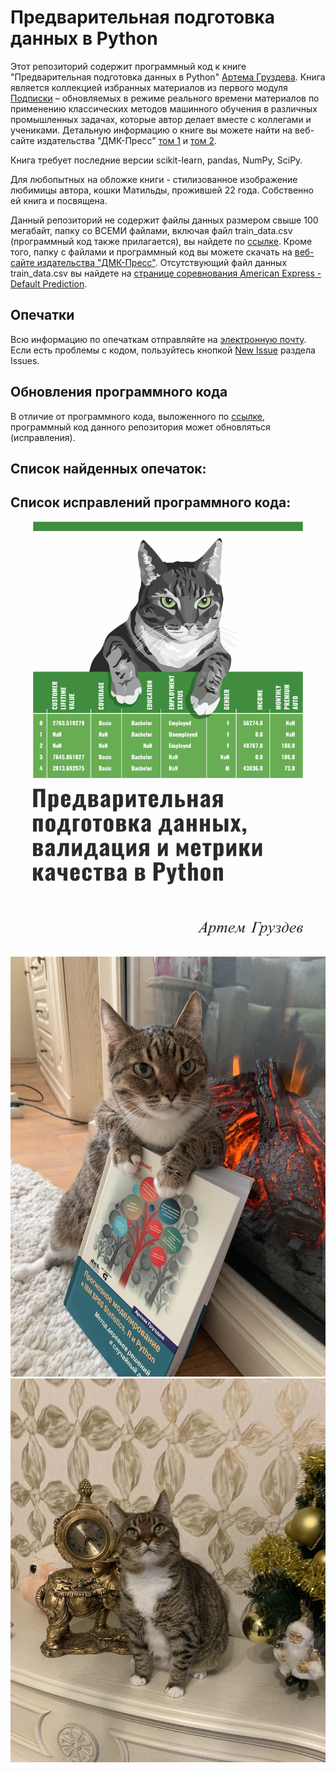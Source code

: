 

# Предварительная подготовка данных в Python

Этот репозиторий содержит программный код к книге "Предварительная подготовка данных в Python" [Артема Груздева](https://t.me/Gewissta).
Книга является коллекцией избранных материалов из первого модуля [Подписки](https://boosty.to/gewissta) – обновляемых в режиме реального времени материалов по применению классических методов машинного обучения в различных промышленных задачах, которые автор делает вместе с коллегами и учениками.
Детальную информацию о книге вы можете найти на веб-сайте издательства "ДМК-Пресс" [том 1](https://dmkpress.com/catalog/computer/programming/python/978-5-93700-156-6/) и [том 2](https://dmkpress.com/catalog/computer/programming/python/978-5-93700-177-1/).

Книга требует последние версии scikit-learn, pandas, NumPy, SciPy.

Для любопытных на обложке книги - стилизованное изображение любимицы автора, кошки Матильды, прожившей 22 года. Собственно ей книга и посвящена.

Данный репозиторий не содержит файлы данных размером свыше 100 мегабайт, папку со ВСЕМИ файлами, включая файл train_data.csv (программный код также прилагается), вы найдете по [ссылке](https://drive.google.com/file/d/1mW2K4ycvKP8JcpmFt7p8E7aLK72Kcj9t/view?usp=share_link). Кроме того, папку с файлами и программный код вы можете скачать на [веб-сайте издательства "ДМК-Пресс"](https://dmkpress.com/catalog/computer/programming/python/978-5-93700-156-6/). Отсутствующий файл данных train_data.csv вы найдете на [странице соревнования American Express - Default Prediction](https://www.kaggle.com/competitions/amex-default-prediction/data).


## Опечатки
Всю информацию по опечаткам отправляйте на [электронную почту](mailto:info@gewissta.ru). Если есть проблемы с кодом, пользуйтесь кнопкой [New Issue](https://github.com/Gewissta/Data_Preprocessing_in_Python/issues/new/choose) раздела Issues.


## Обновления программного кода

В отличие от программного кода, выложенного по [ссылке](https://drive.google.com/file/d/1mW2K4ycvKP8JcpmFt7p8E7aLK72Kcj9t/view?usp=share_link), программный код данного репозитория может обновляться (исправления).


## Список найденных опечаток:


## Список исправлений программного кода:

![logo](logo.jpg)
![home](home.jpg)
![home2](home2.jpg)
